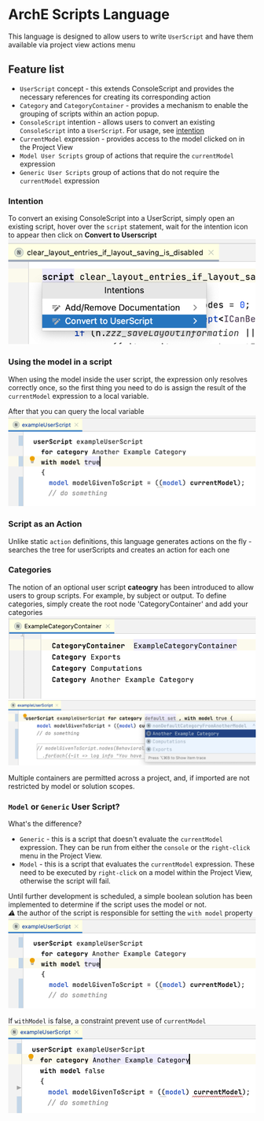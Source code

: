 # ArchE Scripts Language
This language is designed to allow users to write `UserScript` and have them available via project view actions menu
## Feature list
* `UserScript` concept - this extends ConsoleScript and provides the necessary references for creating its corresponding action
* `Category` and `CategoryContainer` - provides a mechanism to enable the grouping of scripts within an action popup.
* `ConsoleScript` intention - allows users to convert an existing `ConsoleScript` into a `UserScript`.  For usage, see [intention](#intention)
* `CurrentModel` expression - provides access to the model clicked on in the Project View
* `Model User Scripts` group of actions that require the `currentModel` expression
* `Generic User Scripts` group of actions that do not require the `currentModel` expression

### Intention
To convert an exising ConsoleScript into a UserScript, simply open an existing script, hover over the `script` statement, wait for the intention icon to appear then click on **Convert to Userscript** ![Convert to Userscript](images/convert_intention.png)

### Using the model in a script
When using the model inside the user script, the expression only resolves correctly once, so the first thing you need to do is assign the result of the `currentModel` expression to a local variable.

After that you can query the local variable
![Example user script](images/example_user_script.png)

### Script as an Action
Unlike static `action` definitions, this language generates actions on the fly - searches the tree for userScripts and creates an action for each one 

### Categories
The notion of an optional user script **cateogry** has been introduced to allow users to group scripts. For example, by subject or output.
To define categories, simply create the root node 'CategoryContainer' and add your categories
![Create container](images/category_container.png)
![Apply category](images/set_category.png)

Multiple containers are permitted across a project, and, if imported are not restricted by model or solution scopes.

### `Model` or `Generic` User Script?
What's the difference?
* `Generic` - this is a script that doesn't evaluate the `currentModel` expression.  They can be run from either the `console` or the `right-click` menu in the Project View.
* `Model` - this is a script that evaluates the `currentModel` expression.  These need to be executed by `right-click` on a model within the Project View, otherwise the script will fail.

Until further development is scheduled, a simple boolean solution has been implemented to determine if the script uses the model or not.  
*⚠️* the author of the script is responsible for setting the `with model` property
![With Model](images/example_user_script.png)

If `withModel` is false, a constraint prevent use of `currentModel`
![Without Model](images/without_model.png)
